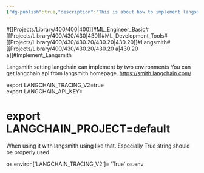 ```yaml
---
{"dg-publish":true,"description":"This is about how to implement langsmith when using langchain. Especially  streamlit","permalink":"/projects/library/400/430/430-20/430-20-a/","dgPassFrontmatter":true,"noteIcon":"0","created":"2024-03-25T19:04:03.453+09:00","updated":"2024-04-11T00:48:39.841+09:00"}
---
```


#[[Projects/Library/400/400\|400]]#ML_Engineer_Basic#[[Projects/Library/400/430/430\|430]]#ML_Development_Tools#[[Projects/Library/400/430/430.20/430.20\|430.20]]#Langsmith#[[Projects/Library/400/430/430.20/430.20 a\|430.20 a]]#Implement_Langsmith

Langsmith setting
langchain can implement by two environments
You can get langchain api from langsmith homepage.
https://smith.langchain.com/

export LANGCHAIN_TRACING_V2=true  
export LANGCHAIN_API_KEY=<your-api-key>

# export LANGCHAIN_PROJECT=default
When using it with langsmith using like that. Especially True string should be properly used

os.environ['LANGCHAIN_TRACING_V2']= 'True'
os.env